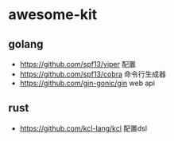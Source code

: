 # awesome-kit
## golang
- https://github.com/spf13/viper 配置
- https://github.com/spf13/cobra 命令行生成器
- https://github.com/gin-gonic/gin web api

## rust
- https://github.com/kcl-lang/kcl 配置dsl

